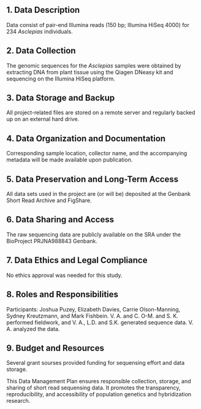 ## 1. Data Description
Data consist of pair-end Illumina reads (150 bp; Illumina HiSeq 4000) for 234 *Asclepias* individuals.

## 2. Data Collection
The genomic sequences for the *Asclepias*  samples were obtained by extracting DNA from plant tissue using the Qiagen DNeasy kit and sequencing on the Illumina HiSeq platform.

## 3. Data Storage and Backup
All project-related files are stored on a remote server and regularly backed up on an external hard drive.

## 4. Data Organization and Documentation
Corresponding sample location, collector name, and the accompanying metadata will be made available upon publication.

## 5. Data Preservation and Long-Term Access
All data sets used in the project are (or will be) deposited at the Genbank Short Read Archive and FigShare.

## 6. Data Sharing and Access
The raw sequencing data are publicly available on the SRA under the BioProject PRJNA988843 Genbank.

## 7. Data Ethics and Legal Compliance
No ethics approval was needed for this study.

## 8. Roles and Responsibilities
Participants: Joshua Puzey, Elizabeth Davies, Carrie Olson-Manning, Sydney Kreutzmann, and Mark Fishbein.
V. A. and C. O-M. and S. K. performed fieldwork, and V. A., L.D. and S.K. generated sequence data. V. A. analyzed the data.

## 9. Budget and Resources
Several grant sourses provided funding for sequensing effort and data storage.

This Data Management Plan ensures responsible collection, storage, and sharing of short read sequensing data. It promotes the transparency, reproducibility, and accessibility of population genetics and hybridization research.
